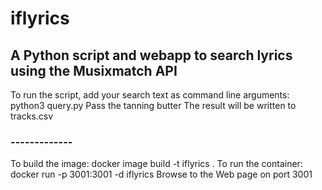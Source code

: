# iflyrics

## A Python script and webapp to search lyrics using the Musixmatch API

To run the script, add your search text as command line arguments:
	python3 query.py Pass the tanning butter
The result will be written to tracks.csv
### -------------
To build the image:
	docker image build -t iflyrics .
To run the container:
	docker run -p 3001:3001 -d iflyrics
Browse to the Web page on port 3001
